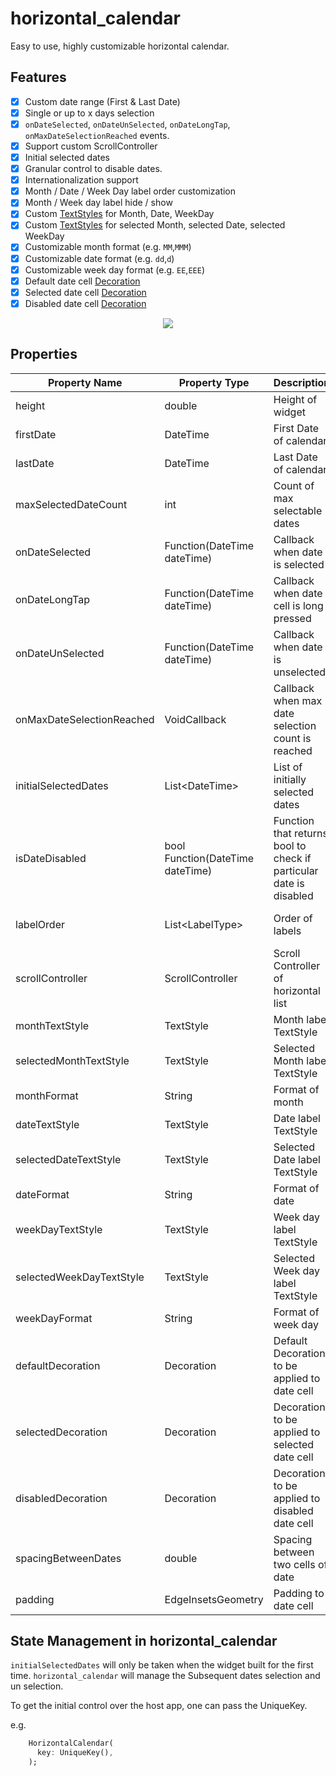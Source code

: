 # horizontal_calendar

Easy to use, highly customizable horizontal calendar.

## Features

- [x] Custom date range (First & Last Date)
- [x] Single or up to x days selection
- [x] `onDateSelected`, `onDateUnSelected`, `onDateLongTap`, `onMaxDateSelectionReached` events.
- [x] Support custom ScrollController
- [x] Initial selected dates
- [x] Granular control to disable dates.  
- [x] Internationalization support
- [x] Month / Date / Week Day label order customization
- [x] Month / Week day label hide / show
- [x] Custom [TextStyles](https://api.flutter.dev/flutter/painting/TextStyle-class.html) for Month, Date, WeekDay
- [x] Custom [TextStyles](https://api.flutter.dev/flutter/painting/TextStyle-class.html) for selected Month, selected Date, selected WeekDay
- [x] Customizable month format (e.g. `MM`,`MMM`)
- [x] Customizable date format (e.g. `dd`,`d`)
- [x] Customizable week day format (e.g. `EE`,`EEE`)
- [x] Default date cell [Decoration](https://api.flutter.dev/flutter/painting/Decoration-class.html)
- [x] Selected date cell [Decoration](https://api.flutter.dev/flutter/painting/Decoration-class.html)
- [x] Disabled date cell [Decoration](https://api.flutter.dev/flutter/painting/Decoration-class.html)

<p align="center">
  <img src="https://github.com/milind-mevada-stl/horizontal_calendar/raw/feature/example/images/demo.gif">
</p>

## Properties

|  Property Name | Property Type | Description  | Default value  |
| ------------------------- | ---------------------------------- | ------------ | ---------------------- |
|  height | double |Height of widget  |  100 |
|  firstDate | DateTime |First Date of calendar  |  - |
| lastDate  | DateTime |Last Date of calendar  | -  |
|  maxSelectedDateCount | int | Count of max selectable dates | 1  |
|  onDateSelected | Function(DateTime dateTime) |Callback when date is selected | -  |
|  onDateLongTap | Function(DateTime dateTime) |Callback when date cell is long pressed | -  |
|  onDateUnSelected | Function(DateTime dateTime) |Callback when date is unselected | -  |
|  onMaxDateSelectionReached | VoidCallback |Callback when max date selection count is reached | -  |
|  initialSelectedDates | List&lt;DateTime&gt; | List of initially selected dates | Empty List  |
|  isDateDisabled | bool Function(DateTime dateTime) | Function that returns bool to check if particular date is disabled | - |
|  labelOrder | List&lt;LabelType&gt; | Order of labels | [ LabelType.month, LabelType.date, LabelType.weekday] |
|  scrollController | ScrollController | Scroll Controller of horizontal list | -  |
|  monthTextStyle | TextStyle | Month label TextStyle | titleTheme  |
|  selectedMonthTextStyle | TextStyle |Selected Month label TextStyle | monthTextStyle |
|  monthFormat | String | Format of month | `MMM` |
|  dateTextStyle | TextStyle | Date label TextStyle | subTitleTheme  |
|  selectedDateTextStyle | TextStyle | Selected Date label TextStyle | dateTextStyle |
|  dateFormat | String | Format of date | `dd` |
|  weekDayTextStyle | TextStyle | Week day label TextStyle | subTitleTheme  |
|  selectedWeekDayTextStyle | TextStyle | Selected Week day label TextStyle | dateTextStyle |
|  weekDayFormat | String | Format of week day | `EEE` |
|  defaultDecoration | Decoration | Default Decoration to be applied to date cell | - |
|  selectedDecoration | Decoration |Decoration to be applied to selected date cell | - |
|  disabledDecoration | Decoration |Decoration to be applied to disabled date cell | - |
|  spacingBetweenDates | double | Spacing between two cells of date | 8.0 |
|  padding | EdgeInsetsGeometry | Padding to date cell | `EdgeInsets.all(8.0)` |

## State Management in horizontal_calendar

`initialSelectedDates` will only be taken when the widget built for the first time.  `horizontal_calendar`  will manage the Subsequent dates selection and un selection.

To get the initial control over the host app, one can pass the UniqueKey.

e.g.
```dart
    HorizontalCalendar(
      key: UniqueKey(),
    );
``` 


